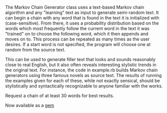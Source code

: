 The Markov Chain Generator class uses a text-based Markov chain algorithm and any "learning" text as input to generate semi-random text. It can begin a chain with any word that is found in the text it is initialized with (case-sensitive). From there, it uses a probability distribution based on the words which most frequently follow the current word in the text it was "trained" on to choose the following word, which it then appends and moves on to. This process can be repeated as many times as the user desires. If a start word is not specified, the program will choose one at random from the source text.

This can be used to generate filler text that looks and sounds reasonably close to real English, but it also often reveals interesting stylistic trends in the original text. For instance, the code in example.rb builds Markov chain generators using three famous novels as source text. The results of running the examples given for each of these, while not exactly sensical, should be stylistically and syntactically recognizable to anyone familiar with the works.

Request a chain of at least 30 words for best results.

Now available as a [gem](https://github.com/nathanielltaylor/MoreMarkov)
